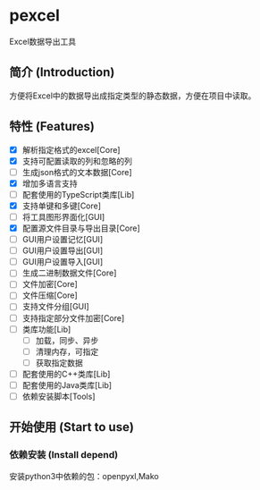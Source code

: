 
# pexcel
Excel数据导出工具

## 简介 (Introduction)
方便将Excel中的数据导出成指定类型的静态数据，方便在项目中读取。

## 特性 (Features)
- [x] 解析指定格式的excel[Core]
- [x] 支持可配置读取的列和忽略的列
- [ ] 生成json格式的文本数据[Core]
- [x] 增加多语言支持
- [ ] 配套使用的TypeScript类库[Lib]
- [x] 支持单键和多键[Core]
- [ ] 将工具图形界面化[GUI]
- [x] 配置源文件目录与导出目录[Core]
- [ ] GUI用户设置记忆[GUI]
- [ ] GUI用户设置导出[GUI]
- [ ] GUI用户设置导入[GUI]
- [ ] 生成二进制数据文件[Core]
- [ ] 文件加密[Core]
- [ ] 文件压缩[Core]
- [ ] 支持文件分组[GUI]
- [ ] 支持指定部分文件加密[Core]
- [ ] 类库功能[Lib]
    - [ ] 加载，同步、异步
    - [ ] 清理内存，可指定
    - [ ] 获取指定数据
- [ ] 配套使用的C++类库[Lib]
- [ ] 配套使用的Java类库[Lib]
- [ ] 依赖安装脚本[Tools]

## 开始使用 (Start to use)

### 依赖安装 (Install depend)
安装python3中依赖的包：openpyxl,Mako